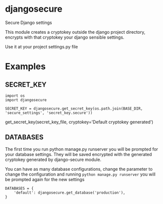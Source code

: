 # djangosecure
Secure Django settings

This module creates a cryptokey outside the django project directory, encrypts with that cryptokey your django sensible
settings.

Use it at your project settings.py file

# Examples
## SECRET_KEY

```
import os
import djangosecure

SECRET_KEY = djangosecure.get_secret_key(os.path.join(BASE_DIR, 'secure_settings', 'secret_key.secure'))
```

get_secret_key(secret_key_file, cryptokey='Default cryptokey generated')


## DATABASES
The first time you run python manage.py runserver you will be prompted for your database settings. They will be saved
encrypted with the generated cryptokey generated by django-secure module.

You can have as many database configurations, change the parameter to change the configuration and running
 ```python manage.py runserver``` you will be prompted again for the new settings

```
DATABASES = {
    'default': djangosecure.get_database('production'),
}

```